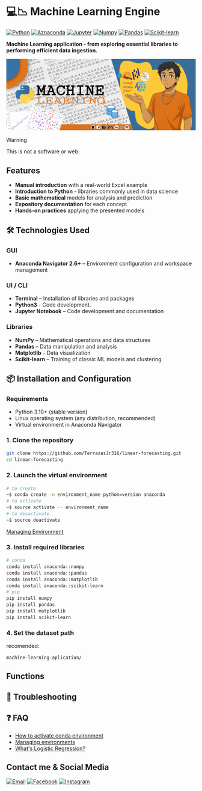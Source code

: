 # 💻📉 Machine Learning Engine

[![Python](https://img.shields.io/badge/Python-V3.10+-%233776AB?style=for-the-badge&logo=python&logoColor=white&labelColor=101010)](https://www.python.org/downloads/release/python-31014/)
[![Aznaconda](https://img.shields.io/badge/Anaconda-V2.6+-%2344A833?style=for-the-badge&logo=anaconda&logoColor=white&labelColor=101010)](https://www.anaconda.com/docs/getting-started/getting-started)
[![Jupyter](https://img.shields.io/badge/jupyter%20notebook-V7.3+-%23F37626?style=for-the-badge&logo=jupyter&logoColor=white&labelColor=101010)](https://jupyter-notebook.readthedocs.io/en/latest/notebook.html)
[![Numpy](https://img.shields.io/badge/Numpy-V2.2+-%23013243?style=for-the-badge&logo=numpy&logoColor=white&labelColor=101010)](https://numpy.org/install/)
[![Pandas](https://img.shields.io/badge/Pandas-V2.2+-%23150458?style=for-the-badge&logo=pandas&logoColor=white&labelColor=101010)](https://pandas.pydata.org/docs/getting_started/install.html)
[![Scikit-learn](https://img.shields.io/badge/Scikit%20learn-V1.6+-%23F7931E?style=for-the-badge&logo=scikit-learn&logoColor=white&labelColor=101010)](https://scikit-learn.org/stable/install.html)

**Machine Learning application - from exploring essential libraries to performing efficient data ingestion.**

![index](./src/portada.jpg)

> [!WARNING]
> This is not a software or web

## Features

* **Manual introduction** with a real-world Excel example
* **Introduction to Python** - libraries commonly used in data science
* **Basic mathematical** models for analysis and prediction
* **Expository documentation** for each concept
* **Hands-on practices** applying the presented models

## 🛠️ Technologies Used

### GUI

* **Anaconda Navigator 2.6+** – Environment configuration and workspace management

### UI / CLI

* **Terminal** – Installation of libraries and packages
* **Python3** - Code development.
* **Jupyter Notebook** – Code development and documentation

### Libraries

* **NumPy** – Mathematical operations and data structures
* **Pandas** – Data manipulation and analysis
* **Matplotlib** – Data visualization
* **Scikit-learn** – Training of classic ML models and clustering

## 📦 Installation and Configuration

### Requirements

* Python 3.10+ (stable version)
* Linux operating system (any distribution, recommended)
* Virtual environment in Anaconda Navigator

### 1. Clone the repository

```bash
git clone https://github.com/TerrazasJr316/linear-forecasting.git
cd linear-forecasting
```

### 2. Launch the virtual environment

```bash
# to create
~$ conda create -n environment_name python=version anaconda
# to activate
~$ source activate -- environment_name
# to desactivate
~$ source deactivate
```

[Managing Environment](https://www.anaconda.com/docs/tools/anaconda-navigator/tutorials/manage-environments)

### 3. Install required libraries

```bash
# conda
conda install anaconda::numpy
conda install anaconda::pandas
conda install anaconda::matplotlib
conda install anaconda::scikit-learn
# pip
pip install numpy
pip install pandas
pip install matplotlib
pip install scikit-learn
```

### 4. Set the dataset path

recomended:

```bash
machine-learning-aplication/
```

## Functions

## 🐛 Troubleshooting

## ❓ FAQ

* [How to activate conda environment](https://es.stackoverflow.com/questions/335525/como-activar-conda-environment/339487#339487)
* [Managing environments](https://www.anaconda.com/docs/tools/anaconda-navigator/tutorials/manage-environments)
* [What's Logistic Regression?](https://www.ibm.com/mx-es/think/topics/logistic-regression)

## Contact me & Social Media

[![Email](https://img.shields.io/badge/Gmail-terrazasjosue0%40gmail.com-EA4335?style=for-the-badge&logo=Gmail&logoColor=white&labelColor=101010)](terrazasjosue0@gmail.com)
[![Facebook](https://img.shields.io/badge/Facebook-%40Josu%C3%A9_Terrazas-0866FF?style=for-the-badge&logo=Facebook&logoColor=withe&labelColor=101010)](https://facebook.com/josue.terrazasmendoza)
[![Instagram](https://img.shields.io/badge/Instagram-%40jos__mdz316-E4405F?style=for-the-badge&logo=Instagram&logoColor=white&labelColor=101010)](https://instagram.com/jos_mdz316/)
